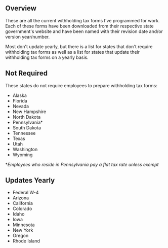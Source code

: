 ## Overview

These are all the current withholding tax forms I've programmed for work. Each of these forms have been downloaded from their respective state government's website and have been named with their revision date and/or version year/number. 

Most don't update yearly, but there is a list for states that don't require withholding tax forms as well as a list for states that update their withholding tax forms on a yearly basis.

## Not Required
These states do not require employees to prepare withholding tax forms:
- Alaska
- Florida
- Nevada
- New Hampshire
- North Dakota
- Pennsylvania*
- South Dakota
- Tennessee
- Texas
- Utah
- Washington
- Wyoming

**Employees who reside in Pennsylvania pay a flat tax rate unless exempt*

## Updates Yearly
- Federal W-4
- Arizona
- California
- Colorado
- Idaho
- Iowa
- Minnesota
- New York
- Oregon
- Rhode Island

